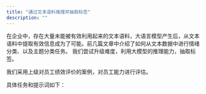```yaml
---
title: "通过文本语料推理并抽取标签"
description: ""
---
```


在企业中，存在大量未能被有效利用起来的文本语料，大语言模型产生后，从文本语料中提取有效信息成为了可能。前几篇文章中介绍了如何从文本数据中进行情绪分类、以及主题分类任务。
我们尝试升级难度，利用大模型的推理能力，抽取标签。

我们采用上级对员工绩效评价的案例，对员工能力进行评估。

具体任务和提示词如下：

```python

```

